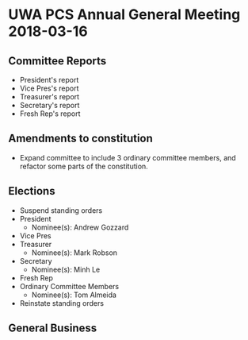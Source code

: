 # UWA PCS Annual General Meeting 2018-03-16
## Committee Reports
- President's report
- Vice Pres's report
- Treasurer's report
- Secretary's report
- Fresh Rep's report

## Amendments to constitution
- Expand committee to include 3 ordinary committee members, and refactor some parts of the constitution.

## Elections
- Suspend standing orders
- President
  - Nominee(s): Andrew Gozzard
- Vice Pres
- Treasurer
  - Nominee(s): Mark Robson
- Secretary
  - Nominee(s): Minh Le
- Fresh Rep
- Ordinary Committee Members
  - Nominee(s): Tom Almeida
- Reinstate standing orders

## General Business
